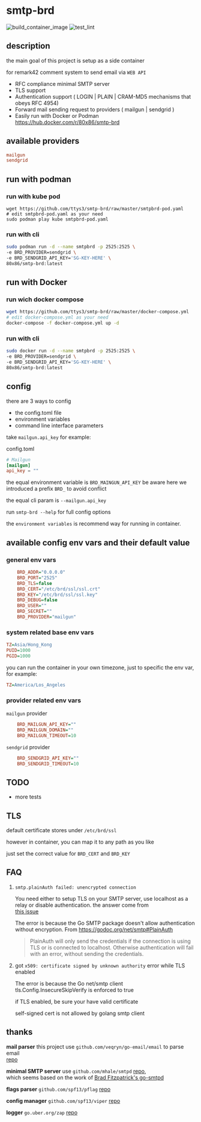 # smtp-brd

![build_container_image](https://github.com/ttys3/smtp-brd/workflows/build_container_image/badge.svg?branch=ctr)
![test_lint](https://github.com/ttys3/smtp-brd/workflows/test_lint/badge.svg?branch=master)

## description

the main goal of this project is setup as a side container

for remark42 comment system to send email via `WEB API`

- RFC compliance minimal SMTP server
- TLS support
- Authentication support ( LOGIN | PLAIN | CRAM-MD5 mechanisms that obeys RFC 4954)
- Forward mail sending request to providers ( mailgun | sendgrid )
- Easily run with Docker or Podman <https://hub.docker.com/r/80x86/smtp-brd>

## available providers

```ini
mailgun
sendgrid
```

## run with podman

### run with kube pod

```
wget https://github.com/ttys3/smtp-brd/raw/master/smtpbrd-pod.yaml
# edit smtpbrd-pod.yaml as your need
sudo podman play kube smtpbrd-pod.yaml
```

### run with cli

```bash
sudo podman run -d --name smtpbrd -p 2525:2525 \
-e BRD_PROVIDER=sendgrid \
-e BRD_SENDGRID_API_KEY='SG-KEY-HERE' \
80x86/smtp-brd:latest
```

## run with Docker

### run wich docker compose

```bash
wget https://github.com/ttys3/smtp-brd/raw/master/docker-compose.yml
# edit docker-compose.yml as your need
docker-compose -f docker-compose.yml up -d
```

### run with cli
```bash
sudo docker run -d --name smtpbrd -p 2525:2525 \
-e BRD_PROVIDER=sendgrid \
-e BRD_SENDGRID_API_KEY='SG-KEY-HERE' \
80x86/smtp-brd:latest
```

## config

there are 3 ways to config

- the config.toml file
- environment variables
- command line interface parameters

take `mailgun.api_key` for example:

config.toml

```toml
# Mailgun
[mailgun]
api_key = ""
```

the equal environment variable is `BRD_MAINGUN_API_KEY`
be aware here we introduced a prefix `BRD_` to avoid conflict

the equal cli param is `--mailgun.api_key`

run `smtp-brd --help` for full config options

the `environment variables` is recommend way for running in container.

## available config env vars and their default value

### general env vars

```ini
    BRD_ADDR="0.0.0.0"
    BRD_PORT="2525"
    BRD_TLS=false
    BRD_CERT="/etc/brd/ssl/ssl.crt"
    BRD_KEY="/etc/brd/ssl/ssl.key"
    BRD_DEBUG=false
    BRD_USER=""
    BRD_SECRET=""
    BRD_PROVIDER="mailgun"
```

### system related base env vars

```ini
TZ=Asia/Hong_Kong
PUID=1000
PGID=1000
```

you can run the container in your own timezone,
just to specific the env var, for example:

```ini
TZ=America/Los_Angeles
```

### provider related env vars

`mailgun` provider
```ini
    BRD_MAILGUN_API_KEY=""
    BRD_MAILGUN_DOMAIN=""
    BRD_MAILGUN_TIMEOUT=10
```

`sendgrid` provider

```ini
    BRD_SENDGRID_API_KEY=""
    BRD_SENDGRID_TIMEOUT=10
```

## TODO

- more tests

## TLS

default certificate stores under `/etc/brd/ssl`

however in container, you can map it to any path as you like

just set the correct value for `BRD_CERT` and `BRD_KEY`

## FAQ

1. `smtp.plainAuth failed: unencrypted connection`

    You need either to setup TLS on your SMTP server,
    use localhost as a relay or disable authentication.
    the answer come from  
    [this issue](https://github.com/prometheus/alertmanager/issues/1358#issuecomment-386209698)

    The error is because the Go SMTP package doesn't allow authentication without encryption.
    From <https://godoc.org/net/smtp#PlainAuth>

    >   PlainAuth will only send the credentials if the connection is using TLS
        or is connected to localhost. Otherwise authentication
        will fail with an error, without sending the credentials.

2. got `x509: certificate signed by unknown authority` error while TLS enabled

    The error is because the Go net/smtp client tls.Config.InsecureSkipVerify is enforced to true

    if TLS enabled, be sure your have valid certificate

    self-signed cert is not allowed by golang smtp client

## thanks

**mail parser** this project use `github.com/veqryn/go-email/email` to parse email  
[repo](https://github.com/veqryn/go-email/email)

**minimal SMTP server** use `github.com/mhale/smtpd` [repo](https://github.com/mhale/smtpd),  
which seems based on the work of [Brad Fitzpatrick's go-smtpd](https://github.com/bradfitz/go-smtpd)

**flags parser** `github.com/spf13/pflag` [repo](https://github.com/spf13/pflag)

**config manager** `github.com/spf13/viper` [repo](https://github.com/spf13/viper)

**logger** `go.uber.org/zap` [repo](https://github.com/uber-go/zap)
